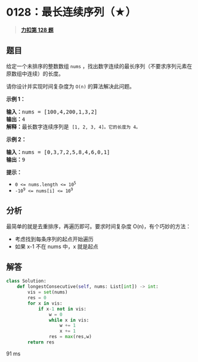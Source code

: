 # 0128：最长连续序列（★）


> <u>**[力扣第 128 题](https://leetcode.cn/problems/longest-consecutive-sequence/)**</u>

## 题目

<p>给定一个未排序的整数数组 <code>nums</code> ，找出数字连续的最长序列（不要求序列元素在原数组中连续）的长度。</p>

<p>请你设计并实现时间复杂度为 <code>O(n)</code><em> </em>的算法解决此问题。</p>



<p><strong>示例 1：</strong></p>

<pre>
<strong>输入：</strong>nums = [100,4,200,1,3,2]
<strong>输出：</strong>4
<strong>解释：</strong>最长数字连续序列是 <code>[1, 2, 3, 4]。它的长度为 4。</code></pre>

<p><strong>示例 2：</strong></p>

<pre>
<strong>输入：</strong>nums = [0,3,7,2,5,8,4,6,0,1]
<strong>输出：</strong>9
</pre>



<p><strong>提示：</strong></p>

<ul>
<li><code>0 <= nums.length <= 10<sup>5</sup></code></li>
<li><code>-10<sup>9</sup> <= nums[i] <= 10<sup>9</sup></code></li>
</ul>


## 分析

最简单的就是去重排序，再遍历即可。要求时间复杂度 O(n)，有个巧妙的方法：
- 考虑找到每条序列的起点开始遍历
- 如果 x-1 不在 nums 中，x 就是起点

## 解答

```python
class Solution:
    def longestConsecutive(self, nums: List[int]) -> int:
        vis = set(nums)
        res = 0
        for x in vis:
            if x-1 not in vis:
                w = 0
                while x in vis:
                    w += 1
                    x += 1
                res = max(res,w)
        return res
```
91 ms



